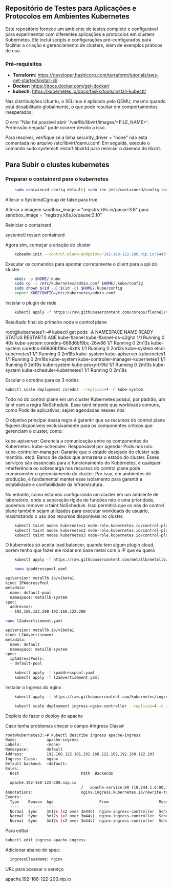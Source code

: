 ## Repositório de Testes para Aplicações e Protocolos em Ambientes Kubernetes

Este repositório fornece um ambiente de testes completo e configurável para experimentar com diferentes aplicações e protocolos em clusters Kubernetes. Ele inclui scripts e configurações pré-configurados para facilitar a criação e gerenciamento de clusters, além de exemplos práticos de uso.

### Pré-requisitos
* **Terraform:** https://developer.hashicorp.com/terraform/tutorials/aws-get-started/install-cli
* **Docker:** https://docs.docker.com/get-docker/
* **kubectl:** https://kubernetes.io/docs/tasks/tools/install-kubectl/


Nas distribuições Ubuntu, o SELinux é aplicado pelo QEMU, mesmo quando está desabilitado globalmente, o que pode resultar em comportamentos inesperados.

O erro "Não foi possível abrir '/var/lib/libvirt/images/<FILE_NAME>': Permissão negada" pode ocorrer devido a isso.

Para resolver, verifique se a linha security_driver = "none" não está comentada no arquivo /etc/libvirt/qemu.conf. Em seguida, execute o comando sudo systemctl restart libvirtd para reiniciar o daemon do libvirt.




## Para Subir o clustes kubernetes

### Preparar o containerd para o kubernetes

```bash
    sudo containerd config default| sudo tee /etc/containerd/config.toml
```

Alterar o SystemdCgroup de false para true

Alterar a imagem sandbox_image = "registry.k8s.io/pause:3.6" para sandbox_image = "registry.k8s.io/pause:3.10"

Reiniciar o containerd

systemctl restart containerd

Agora sim, começar a criação do cluster

```bash
    kubeadm init --control-plane-endpoint="192-168-122-200.nip.io:6443" --upload-certs --apiserver-advertise-address=192.168.122.101 --pod-network-cidr=10.244.0.0/16
```

Executar os comandos para apontar corretamente o client para a api do kluster

```bash
    mkdir -p $HOME/.kube
    sudo cp -i /etc/kubernetes/admin.conf $HOME/.kube/config
    sudo chown $(id -u):$(id -g) $HOME/.kube/config
    export KUBECONFIG=/etc/kubernetes/admin.conf
```

Instalar o plugin de rede 
```bash
    kubectl apply -f https://raw.githubusercontent.com/coreos/flannel/master/Documentation/kube-flannel.yml
```


Resultado final do primeiro node e control plane

root@kubernetes1:~# kubectl get pods -A
NAMESPACE      NAME                                  READY   STATUS    RESTARTS   AGE
kube-flannel   kube-flannel-ds-q2ghz                 1/1     Running   0          40s
kube-system    coredns-668d6bf9bc-26w86              1/1     Running   0          2m13s
kube-system    coredns-668d6bf9bc-6xttk              1/1     Running   0          2m13s
kube-system    etcd-kubernetes1                      1/1     Running   0          2m18s
kube-system    kube-apiserver-kubernetes1            1/1     Running   0          2m18s
kube-system    kube-controller-manager-kubernetes1   1/1     Running   0          2m19s
kube-system    kube-proxy-tr9ld                      1/1     Running   0          2m13s
kube-system    kube-scheduler-kubernetes1            1/1     Running   0          2m18s


Escalar o coredns para os 3 nodes
```bash
kubectl scale deployment coredns --replicas=4 -n kube-system
```

Todo nó do control plane em um cluster Kubernetes possui, por padrão, um taint com a regra NoSchedule. Esse taint impede que workloads comuns, como Pods de aplicativos, sejam agendadas nesses nós.

O objetivo principal dessa regra é garantir que os recursos do control plane fiquem disponíveis exclusivamente para os componentes críticos que gerenciam o cluster, como:

kube-apiserver: Gerencia a comunicação entre os componentes do Kubernetes.
kube-scheduler: Responsável por agendar Pods nos nós.
kube-controller-manager: Garante que o estado desejado do cluster seja mantido.
etcd: Banco de dados que armazena o estado do cluster.
Esses serviços são essenciais para o funcionamento do Kubernetes, e qualquer interferência ou sobrecarga nos recursos do control plane pode comprometer o gerenciamento do cluster. Por isso, em ambientes de produção, é fundamental manter esse isolamento para garantir a estabilidade e confiabilidade da infraestrutura.

No entanto, como estamos configurando um cluster em um ambiente de laboratório, onde a separação rígida de funções não é uma prioridade, podemos remover o taint NoSchedule. Isso permitirá que os nós do control plane também sejam utilizados para executar workloads de usuário, maximizando o uso dos recursos disponíveis no cluster.

```bash
    kubectl taint nodes kubernetes1 node-role.kubernetes.io/control-plane:NoSchedule-
    kubectl taint nodes kubernetes2 node-role.kubernetes.io/control-plane:NoSchedule-
    kubectl taint nodes kubernetes3 node-role.kubernetes.io/control-plane:NoSchedule-
```


O kubernetes só aceita load balancer, quando tem algum plugin cloud, porém tenho que fazer ele rodar em base metal com o IP que eu quero

```bash
    kubectl apply -f https://raw.githubusercontent.com/metallb/metallb/v0.14.9/config/manifests/metallb-native.yaml
```

```bash
    nano ipaddresspool.yaml
```

```bash
apiVersion: metallb.io/v1beta1
kind: IPAddressPool
metadata:
  name: default-pool
  namespace: metallb-system
spec:
  addresses:
  - 192.168.122.200-192.168.122.200
```

```bash
nano l2advertisement.yaml
```

```bash
apiVersion: metallb.io/v1beta1
kind: L2Advertisement
metadata:
  name: default
  namespace: metallb-system
spec:
  ipAddressPools:
  - default-pool
```

```bash
    kubectl apply -f ipaddresspool.yaml
    kubectl apply -f l2advertisement.yaml
```

Instalar o Ingress do nginx

```bash
    kubectl apply -f https://raw.githubusercontent.com/kubernetes/ingress-nginx/refs/heads/main/deploy/static/provider/baremetal/deploy.yaml
```
```bash
    kubectl scale deployment ingress-nginx-controller --replicas=4 -n ingress-nginx
```


Deplois de fazer o deploy do apache


Caso tenha problemas checar o campo #Ingress Class#
```bash
root@kubernetes3:~# kubectl describe ingress apache-ingress
Name:             apache-ingress
Labels:           <none>
Namespace:        default
Address:          192.168.122.101,192.168.122.102,192.168.122.103
Ingress Class:    nginx
Default backend:  <default>
Rules:
  Host                           Path  Backends
  ----                           ----  --------
  apache.192-168-122-200.nip.io  
                                 /   apache-service:80 (10.244.1.6:80,10.244.2.6:80,10.244.0.6:80)
Annotations:                     nginx.ingress.kubernetes.io/rewrite-target: /
Events:
  Type    Reason  Age                    From                      Message
  ----    ------  ----                   ----                      -------
  Normal  Sync    3m12s (x2 over 3m44s)  nginx-ingress-controller  Scheduled for sync
  Normal  Sync    3m12s (x2 over 3m44s)  nginx-ingress-controller  Scheduled for sync
  Normal  Sync    3m12s (x2 over 3m44s)  nginx-ingress-controller  Scheduled for sync
```
Para editar
```bash
kubectl edit ingress apache-ingress
```
Adicionar abaixo do spec:
```bash
  ingressClassName: nginx
```


URL para acessar o serviço

apache.192-168-122-200.nip.io

